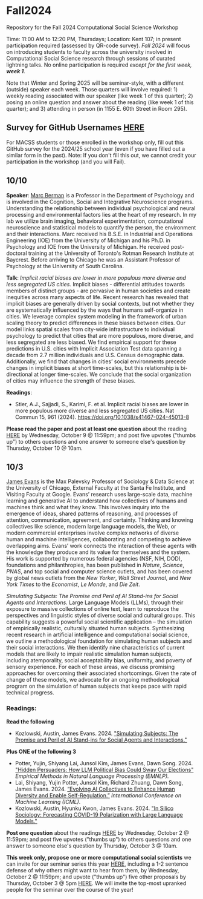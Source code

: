 # Fall2024

Repository for the Fall 2024 Computational Social Science Workshop

Time: 11:00 AM to 12:20 PM, Thursdays; Location: Kent 107; in present participation required (assessed by QR-code survey). 
*Fall 2024* will focus on introducing students to faculty across the university involved in Computational Social Science research through sessions of curated lightning talks. No online participation is required _except for the first week, **week 1**_. 

Note that Winter and Spring 2025 will be seminar-style, with a different (outside) speaker each week. Those quarters will involve required: 1) weekly reading associated with our speaker (like week 1 of this quarter); 2) posing an online question and answer about the reading (like week 1 of this quarter); and 3) attending in person (in 1155 E. 60th Street in Room 295). 

## Survey for GitHub Usernames [HERE](https://forms.gle/cZQfLCnFZCURWNNN7)
For MACSS students or those enrolled in the workshop only, fill out this GitHub survey for the 2024/25 school year (even if you have filled out a similar form in the past). Note: If you don't fill this out, we cannot credit your participation in the workshop (and you will Fail).

## 10/10 
**Speaker**: [Marc Berman](https://psychology.uchicago.edu/directory/Marc-Berman) is a Professor in the Department of Psychology and is involved in the Cognition, Social and Integrative Neuroscience programs. Understanding the relationship between individual psychological and neural processing and environmental factors lies at the heart of my research. In my lab we utilize brain imaging, behavioral experimentation, computational neuroscience and statistical models to quantify the person, the environment and their interactions. Marc received his B.S.E. in Industrial and Operations Engineering (IOE) from the University of Michigan and his Ph.D. in Psychology and IOE from the University of Michigan. He received post-doctoral training at the University of Toronto's Rotman Research Institute at Baycrest. Before arriving to Chicago he was an Assistant Professor of Psychology at the University of South Carolina.

**Talk**: *Implicit racial biases are lower in more populous more diverse and less segregated US cities.* Implicit biases - differential attitudes towards members of distinct groups - are pervasive in human societies and create inequities across many aspects of life. Recent research has revealed that implicit biases are generally driven by social contexts, but not whether they are systematically influenced by the ways that humans self-organize in cities. We leverage complex system modeling in the framework of urban scaling theory to predict differences in these biases between cities. Our model links spatial scales from city-wide infrastructure to individual psychology to predict that cities that are more populous, more diverse, and less segregated are less biased. We find empirical support for these predictions in U.S. cities with Implicit Association Test data spanning a decade from 2.7 million individuals and U.S. Census demographic data. Additionally, we find that changes in cities’ social environments precede changes in implicit biases at short time-scales, but this relationship is bi- directional at longer time-scales. We conclude that the social organization of cities may influence the strength of these biases.

**Readings**: 
- Stier, A.J., Sajjadi, S., Karimi, F. et al. Implicit racial biases are lower in more populous more diverse and less segregated US cities. Nat Commun 15, 961 (2024). https://doi.org/10.1038/s41467-024-45013-8

**Please read the paper and post at least one question** about the reading [HERE](https://github.com/uchicago-computation-workshop/Fall2024/issues/6) by Wednesday, October 9 @ 11:59pm; and post five upvotes ("thumbs up") to others questions and one answer to someone else's question by Thursday, October 10 @ 10am.


## 10/3 
[James Evans](https://sociology.uchicago.edu/directory/James-A-Evans) is the Max Palevsky Professor of Sociology & Data Science at the University of Chicago, External Faculty at the Santa Fe Institute, and Visiting Faculty at Google. Evans’ research uses large-scale data, machine learning and generative AI to understand how collectives of humans and machines think and what they know. This involves inquiry into the emergence of ideas, shared patterns of reasoning, and processes of attention, communication, agreement, and certainty. Thinking and knowing collectives like science, modern large language models, the Web, or modern commercial enterprises involve complex networks of diverse human and machine intelligences, collaborating and competing to achieve overlapping aims. Evans’ work connects the interaction of these agents with the knowledge they produce and its value for themselves and the system. His work is supported by numerous federal agencies (NSF, NIH, DOD), foundations and philanthropies, has been published in _Nature_, _Science_, _PNAS_, and top social and computer science outlets, and has been covered by global news outlets from the _New Yorker_, _Wall Street Journal_, and _New York Times_ to the _Economist_, _Le Monde_, and _Die Zeit_.

*Simulating Subjects: The Promise and Peril of AI Stand-ins for Social Agents and Interactions.* Large Language Models (LLMs), through their exposure to massive collections of online text, learn to reproduce the perspectives and linguistic styles of diverse social and cultural groups. This capability suggests a powerful social scientific application – the simulation of empirically realistic, culturally situated human subjects. Synthesizing recent research in artificial intelligence and computational social science, we outline a methodological foundation for simulating human subjects and their social interactions. We then identify nine characteristics of current models that are likely to impair realistic simulation human subjects, including atemporality, social acceptability bias, uniformity, and poverty of sensory experience. For each of these areas, we discuss promising approaches for overcoming their associated shortcomings. Given the rate of change of these models, we advocate for an ongoing methodological program on the simulation of human subjects that keeps pace with rapid technical progress.

### Readings:
**Read the following**
- Kozlowski, Austin, James Evans. 2024. ["Simulating Subjects: The Promise and Peril of AI Stand-ins for Social Agents and Interactions."](https://osf.io/preprints/socarxiv/vp3j2)

**Plus ONE of the following 3**
- Potter, Yujin, Shiyang Lai, Junsol Kim, James Evans, Dawn Song. 2024. ["Hidden Persuaders: How LLM Political Bias Could Sway Our Elections"](https://github.com/user-attachments/files/17199290/LLM_Election.2.pdf) _Empirical Methods in Natural Language Processing (EMNLP)._
- Lai, Shiyang, Yujin Potter, Junsol Kim, Richard Zhuang, Dawn Song, James Evans. 2024. [“Evolving AI Collectives to Enhance Human Diversity and Enable Self-Regulation.”](https://arxiv.org/pdf/2402.12590) _International Conference on Machine Learning (ICML)_.
- Kozlowski, Austin, Hyunku Kwon, James Evans. 2024. ["In Silico Sociology: Forecasting COVID-19 Polarization with Large Language Models."](https://osf.io/preprints/socarxiv/7dfbc)

**Post one question** about the readings [HERE](https://github.com/uchicago-computation-workshop/Fall2024/issues/1) by Wednesday, October 2 @ 11:59pm; and post five upvotes ("thumbs up") to others questions and one answer to someone else's question by Thursday, October 3 @ 10am. 

**This week only, propose one or more computational social scientists** we can invite for our seminar series this year [HERE](https://github.com/uchicago-computation-workshop/Fall2024/issues/2), including a 1-2 sentence defense of why others might want to hear from them, by Wednesday, October 2 @ 11:59pm; and upvote ("thumbs up") five other proposals by Thursday, October 3 @ 5pm [HERE](). We will invite the top-most upranked people for the seminar over the course of the year!

